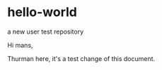 # hello-world
a new user test repository

Hi mans,

Thurman here, it's a test change of this document.
